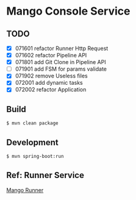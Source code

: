 # Mango Console Service

## TODO

- [x] 071601 refactor Runner Http Request
- [x] 071602 refactor Pipeline API
- [x] 071801 add Git Clone in Pipeline API
- [ ] 071901 add FSM for params validate
- [x] 071902 remove Useless files
- [x] 072001 add dynamic tasks
- [x] 072002 refactor Application

## Build

```bash
$ mvn clean package
```

## Development

```bash
$ mvn spring-boot:run
```

## Ref: Runner Service

[Mango Runner](https://github.com/daijinru/mango-runner)